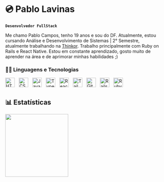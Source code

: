 # 💿 Pablo Lavinas


**`Desenvolvedor FullStack`**

Me chamo Pablo Campos, tenho 19 anos e sou do DF. Atualmente, estou cursando Análise e Desenvolvimento de Sistemas | 2° Semestre, atualmente trabalhando na [Thinkor](https://github.com/thinkor-lab). Trabalho principalmente com Ruby on Rails e React Native. Estou em constante aprendizado, gosto muito de aprender na área e de aprimorar minhas habilidades ;)  

### 👨‍💻 Linguagens e Tecnologias

<img 
    align="left" 
    alt="HTML"
    title="HTML" 
    width="30px" 
    style="padding-right: 10px;" 
    src="https://cdn.jsdelivr.net/gh/devicons/devicon@latest/icons/html5/html5-original.svg" 
/>
<img 
    align="left" 
    alt="CSS" 
    title="CSS"
    width="30px" 
    style="padding-right: 10px;" 
    src="https://cdn.jsdelivr.net/gh/devicons/devicon@latest/icons/css3/css3-original.svg" 
/>
<img 
    align="left" 
    alt="JavaScript" 
    title="JavaScript"
    width="30px" 
    style="padding-right: 10px;" 
    src="https://cdn.jsdelivr.net/gh/devicons/devicon@latest/icons/javascript/javascript-original.svg" 
/>
<img 
    align="left" 
    alt="TypeScript"
    title="TypeScript" 
    width="30px" 
    style="padding-right: 10px;" 
    src="https://cdn.jsdelivr.net/gh/devicons/devicon@latest/icons/typescript/typescript-original.svg" 
/>
<img 
    align="left" 
    alt="React"
    title="React" 
    width="30px" 
    style="padding-right: 10px;" 
    src="https://cdn.jsdelivr.net/gh/devicons/devicon@latest/icons/react/react-original.svg" 
/>
<img 
    align="left" 
    alt="Tailwind" 
    title="Tailwind"
    width="30px" 
    style="padding-right: 10px;" 
    src="https://cdn.jsdelivr.net/gh/devicons/devicon@latest/icons/tailwindcss/tailwindcss-original.svg" 
/>
<img 
    align="left" 
    alt="Git" 
    title="Git"
    width="30px" 
    style="padding-right: 10px;" 
    src="https://cdn.jsdelivr.net/gh/devicons/devicon@latest/icons/git/git-original.svg" 
/>
<img 
    align="left" 
    alt="Rails" 
    title="Rails"
    width="30px" 
    style="padding-right: 10px;" 
    src="https://cdn.jsdelivr.net/gh/devicons/devicon@latest/icons/rails/rails-plain.svg" 
/>
<img 
    align="left" 
    alt="Ruby" 
    title="Ruby"
    width="30px" 
    style="padding-right: 10px;" 
    src="https://cdn.jsdelivr.net/gh/devicons/devicon@latest/icons/ruby/ruby-plain.svg" 
/>

<br/>
<br/>

## 📊 Estatísticas 

<img 
    align="left" 
    height="200px" 
    style="padding-right: 10px;" 
    src="https://github-readme-stats.vercel.app/api/top-langs/?username=pa8loooo&theme=dracula&layout=compact" 
/>

